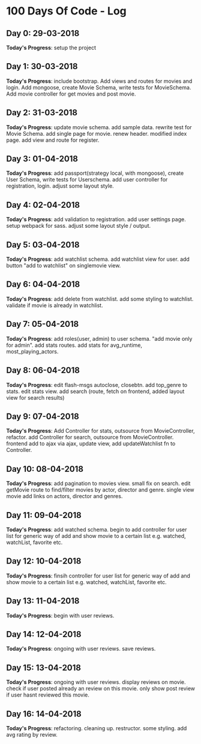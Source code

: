 # 100 Days Of Code - Log

## Day 0: 29-03-2018

**Today's Progress**: setup the project

## Day 1: 30-03-2018

**Today's Progress**: include bootstrap. Add views and routes for movies and login. Add mongoose, create Movie Schema, write tests for MovieSchema. Add movie controller for get movies and post movie.

## Day 2: 31-03-2018

**Today's Progress**: update movie schema. add sample data. rewrite test for Movie Schema. add single page for movie. renew header. modified index page. add view and route for register.

## Day 3: 01-04-2018

**Today's Progress**: add passport(strategy local, with mongoose), create User Schema, write tests for Userschema. add user controller for registration, login. adjust some layout style.

## Day 4: 02-04-2018

**Today's Progress**: add validation to registration. add user settings page. setup webpack for sass. adjust some layout style / output.

## Day 5: 03-04-2018

**Today's Progress**: add watchlist schema. add watchlist view for user. add button "add to watchlist" on singlemovie view.

## Day 6: 04-04-2018

**Today's Progress**: add delete from watchlist. add some styling to watchlist. validate if movie is already in watchlist.

## Day 7: 05-04-2018

**Today's Progress**: add roles(user, admin) to user schema. "add movie only for admin". add stats routes. add stats for avg_runtime, most_playing_actors.

## Day 8: 06-04-2018

**Today's Progress**: edit flash-msgs autoclose, closebtn. add top_genre to stats. edit stats view. add search (route, fetch on frontend, added layout view for search results)

## Day 9: 07-04-2018

**Today's Progress**: Add Controller for stats, outsource from MovieController, refactor. add Controller for search, outsource from MovieController. frontend add to ajax via ajax, update view, add updateWatchlist fn to Controller.

## Day 10: 08-04-2018

**Today's Progress**: add pagination to movies view. small fix on search. edit getMovie route to find/filter movies by actor, director and genre. single view movie add links on actors, director and genres.

## Day 11: 09-04-2018

**Today's Progress**: add watched schema. begin to add controller for user list for generic way of add and show movie to a certain list e.g. watched, watchList, favorite etc.

## Day 12: 10-04-2018

**Today's Progress**: finsih controller for user list for generic way of add and show movie to a certain list e.g. watched, watchList, favorite etc.

## Day 13: 11-04-2018

**Today's Progress**: begin with user reviews.

## Day 14: 12-04-2018

**Today's Progress**: ongoing with user reviews. save reviews.

## Day 15: 13-04-2018

**Today's Progress**: ongoing with user reviews. display reviews on movie. check if user posted already an review on this movie. only show post review if user hasnt reviewed this movie.

## Day 16: 14-04-2018

**Today's Progress**: refactoring. cleaning up. restructor. some styling. add avg rating by review.
